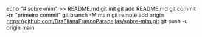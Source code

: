 echo "# sobre-mim" >> README.md 
git init 
git add README.md 
git commit -m "primeiro commit" 
git branch -M main 
git remote add origin https://github.com/DraElianaFrancoParadellas/sobre-mim.git
 git push -u origin main
